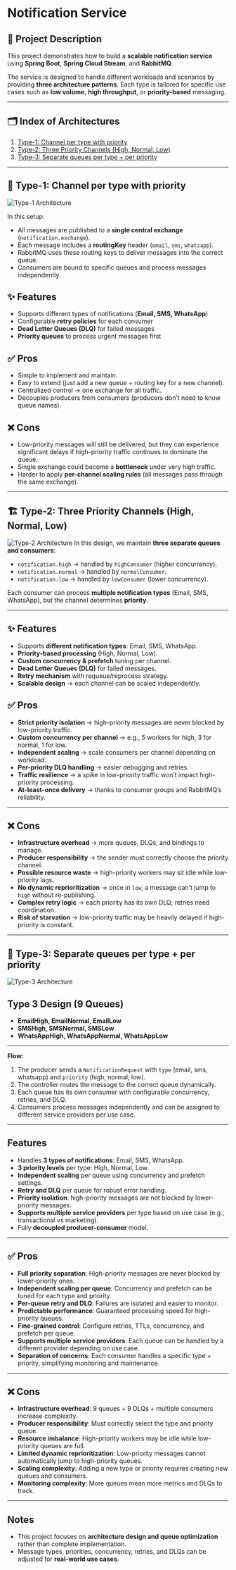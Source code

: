 # Notification Service

## 📌 Project Description
This project demonstrates how to build a **scalable notification service** using **Spring Boot**, **Spring Cloud Stream**, and **RabbitMQ**.  

The service is designed to handle different workloads and scenarios by providing **three architecture patterns**. Each type is tailored for specific use cases such as **low volume**, **high throughput**, or **priority-based** messaging.  

---

## 🗂️ Index of Architectures
1. [Type-1: Channel per type with priority](#type-1-channel-per-type-with-priority)  
2. [Type-2: Three Priority Channels (High, Normal, Low)](#type-2-three-priority-channels-high-normal-low)  
3. [Type-3: Separate queues per type + per priority](#type-3-separate-queues-per-type--per-priority)  

---

## 🔹 Type-1: Channel per type with priority
![Type-1 Architecture](./assets/type-1.png)

In this setup:
- All messages are published to a **single central exchange** (`notification.exchange`).  
- Each message includes a **routingKey** header (`email`, `sms`, `whatsapp`).  
- RabbitMQ uses these routing keys to deliver messages into the correct queue.  
- Consumers are bound to specific queues and process messages independently.  

## ✨ Features  
- Supports different types of notifications (**Email, SMS, WhatsApp**)  
- Configurable **retry policies** for each consumer  
- **Dead Letter Queues (DLQ)** for failed messages  
- **Priority queues** to process urgent messages first 


## ✅ Pros
- Simple to implement and maintain.  
- Easy to extend (just add a new queue + routing key for a new channel).  
- Centralized control → one exchange for all traffic.  
- Decouples producers from consumers (producers don’t need to know queue names).  

## ❌ Cons
- Low-priority messages will still be delivered, but they can experience significant delays if high-priority traffic continues to dominate the queue. 
- Single exchange could become a **bottleneck** under very high traffic.  
- Harder to apply **per-channel scaling rules** (all messages pass through the same exchange).  
  

---
## 🏗️ Type-2: Three Priority Channels (High, Normal, Low)
![Type-2 Architecture](./assets/type2.png)
In this design, we maintain **three separate queues and consumers**:

- `notification.high` → handled by `highConsumer` (higher concurrency).
- `notification.normal` → handled by `normalConsumer`.
- `notification.low` → handled by `lowConsumer` (lower concurrency).

Each consumer can process **multiple notification types** (Email, SMS, WhatsApp), but the channel determines **priority**.

---


## ✨ Features
- Supports **different notification types**: Email, SMS, WhatsApp.
- **Priority-based processing** (High, Normal, Low).
- **Custom concurrency & prefetch** tuning per channel.
- **Dead Letter Queues (DLQ)** for failed messages.
- **Retry mechanism** with requeue/reprocess strategy.
- **Scalable design** → each channel can be scaled independently.


## ✅ Pros
- **Strict priority isolation** → high-priority messages are never blocked by low-priority traffic.
- **Custom concurrency per channel** → e.g., 5 workers for high, 3 for normal, 1 for low.
- **Independent scaling** → scale consumers per channel depending on workload.
- **Per-priority DLQ handling** → easier debugging and retries.
- **Traffic resilience** → a spike in low-priority traffic won’t impact high-priority processing.
- **At-least-once delivery** → thanks to consumer groups and RabbitMQ’s reliability.

---

## ❌ Cons
- **Infrastructure overhead** → more queues, DLQs, and bindings to manage.
- **Producer responsibility** → the sender must correctly choose the priority channel.
- **Possible resource waste** → high-priority workers may sit idle while low-priority lags.
- **No dynamic reprioritization** → once in `low`, a message can’t jump to `high` without re-publishing.
- **Complex retry logic** → each priority has its own DLQ; retries need coordination.
- **Risk of starvation** → low-priority traffic may be heavily delayed if high-priority is constant.

---


## 🔹 Type-3: Separate queues per type + per priority
![Type-3 Architecture](./assets/type3.png)

## Type 3 Design (9 Queues)

- **EmailHigh, EmailNormal, EmailLow**  
- **SMSHigh, SMSNormal, SMSLow**  
- **WhatsAppHigh, WhatsAppNormal, WhatsAppLow**

---
**Flow:**  
1. The producer sends a `NotificationRequest` with `type` (email, sms, whatsapp) and `priority` (high, normal, low).  
2. The controller routes the message to the correct queue dynamically.  
3. Each queue has its own consumer with configurable concurrency, retries, and DLQ.  
4. Consumers process messages independently and can be assigned to different service providers per use case.  
  
---


## Features

- Handles **3 types of notifications**: Email, SMS, WhatsApp.  
- **3 priority levels** per type: High, Normal, Low.  
- **Independent scaling** per queue using concurrency and prefetch settings.  
- **Retry and DLQ** per queue for robust error handling.  
- **Priority isolation**: high-priority messages are not blocked by lower-priority messages.  
- **Supports multiple service providers** per type based on use case (e.g., transactional vs marketing).  
- Fully **decoupled producer-consumer** model.  

---

## ✅ Pros

- **Full priority separation**: High-priority messages are never blocked by lower-priority ones.  
- **Independent scaling per queue**: Concurrency and prefetch can be tuned for each type and priority.  
- **Per-queue retry and DLQ**: Failures are isolated and easier to monitor.  
- **Predictable performance**: Guaranteed processing speed for high-priority queues.  
- **Fine-grained control**: Configure retries, TTLs, concurrency, and prefetch per queue.  
- **Supports multiple service providers**: Each queue can be handled by a different provider depending on use case.  
- **Separation of concerns**: Each consumer handles a specific type + priority, simplifying monitoring and maintenance.  

---

## ❌ Cons

- **Infrastructure overhead**: 9 queues + 9 DLQs + multiple consumers increase complexity.  
- **Producer responsibility**: Must correctly select the type and priority queue.  
- **Resource imbalance**: High-priority workers may be idle while low-priority queues are full.  
- **Limited dynamic reprioritization**: Low-priority messages cannot automatically jump to high-priority queues.  
- **Scaling complexity**: Adding a new type or priority requires creating new queues and consumers.  
- **Monitoring complexity**: More queues mean more metrics and DLQs to track.  

---
## Notes

- This project focuses on **architecture design and queue optimization** rather than complete implementation.  
- Message types, priorities, concurrency, retries, and DLQs can be adjusted for **real-world use cases**.  

